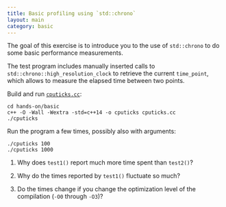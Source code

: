 ```yaml
---
title: Basic profiling using `std::chrono`
layout: main
category: basic
---
```


The goal of this exercise is to introduce you to the use of
`std::chrono` to do some basic performance measurements.

The test program includes manually inserted calls to
`std::chrono::high_resolution_clock` to retrieve the current
`time_point`, which allows to measure the elapsed time between two
points.

Build and run [`cputicks.cc`](https://github.com/infn-esc/esc15/hands-on/basic/cputicks.cc):

	cd hands-on/basic
	c++ -O -Wall -Wextra -std=c++14 -o cputicks cputicks.cc
	./cputicks

Run the program a few times, possibly also with arguments:

	./cputicks 100
	./cputicks 1000

1. Why does `test1()` report much more time spent than `test2()`?

2. Why do the times reported by `test1()` fluctuate so much?

3. Do the times change if you change the optimization level of the
   compilation (`-O0` through `-O3`)?
